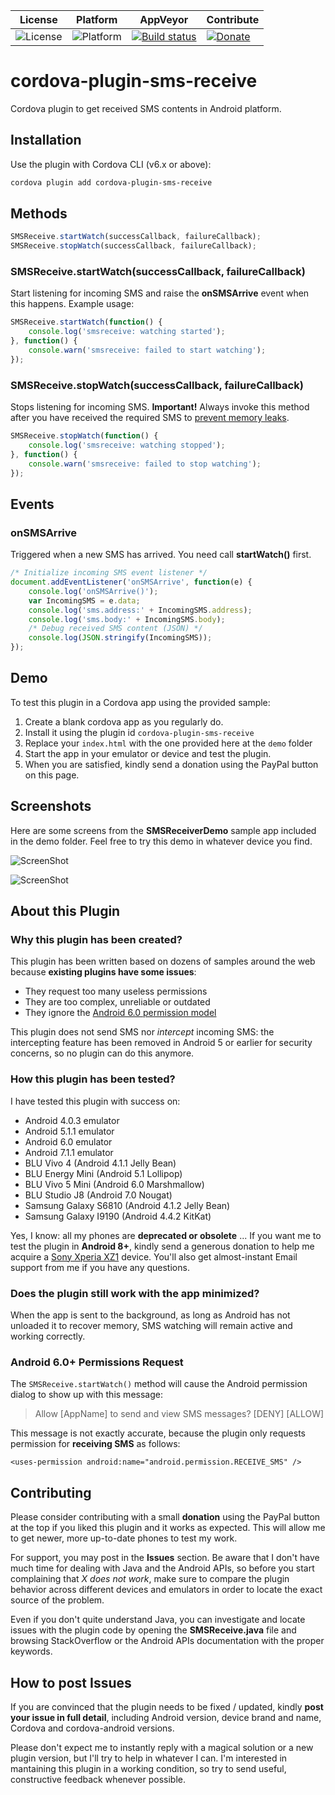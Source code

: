 
| License | Platform | AppVeyor | Contribute |
| --- | --- | --- | --- |
| ![License](https://img.shields.io/badge/license-MIT-orange.svg) | ![Platform](https://img.shields.io/badge/platform-android-green.svg) | [![Build status](https://ci.appveyor.com/api/projects/status/github/andreszs/cordova-plugin-sms-receive?branch=master&svg=true)](https://ci.appveyor.com/project/andreszs/cordova-plugin-tiles) | [![Donate](https://img.shields.io/badge/donate-PayPal-green.svg)](https://www.paypal.com/cgi-bin/webscr?cmd=_s-xclick&hosted_button_id=G33QACCVKYD7U) |

# cordova-plugin-sms-receive

Cordova plugin to get received SMS contents in Android platform.

## Installation

Use the plugin with Cordova CLI (v6.x or above):
```bash
cordova plugin add cordova-plugin-sms-receive
```

## Methods

```javascript
SMSReceive.startWatch(successCallback, failureCallback);
SMSReceive.stopWatch(successCallback, failureCallback);
```
### SMSReceive.startWatch(successCallback, failureCallback)

Start listening for incoming SMS and raise the **onSMSArrive** event when this happens. Example usage:

```javascript
SMSReceive.startWatch(function() {
	console.log('smsreceive: watching started');
}, function() {
	console.warn('smsreceive: failed to start watching');
});
```

### SMSReceive.stopWatch(successCallback, failureCallback)

Stops listening for incoming SMS. **Important!** Always invoke this method after you have received the required SMS to [prevent memory leaks](https://stackoverflow.com/questions/41139537/why-not-doing-unregisterreceiverbroadcastreceiver-while-destroy-the-activity-w).

```javascript
SMSReceive.stopWatch(function() {
	console.log('smsreceive: watching stopped');
}, function() {
	console.warn('smsreceive: failed to stop watching');
});
```

## Events

### onSMSArrive

Triggered when a new SMS has arrived. You need call **startWatch()** first.

```javascript
/* Initialize incoming SMS event listener */
document.addEventListener('onSMSArrive', function(e) {
	console.log('onSMSArrive()');
	var IncomingSMS = e.data;
	console.log('sms.address:' + IncomingSMS.address);
	console.log('sms.body:' + IncomingSMS.body);
	/* Debug received SMS content (JSON) */
	console.log(JSON.stringify(IncomingSMS));
});
```

## Demo

To test this plugin in a Cordova app using the provided sample:

 1. Create a blank cordova app as you regularly do.
 2. Install it using the plugin id `cordova-plugin-sms-receive`
 3. Replace your `index.html` with the one provided here at the `demo` folder
 4. Start the app in your emulator or device and test the plugin.
 5. When you are satisfied, kindly send a donation using the PayPal button on this page.

## Screenshots

Here are some screens from the **SMSReceiverDemo** sample app included in the demo folder. Feel free to try this demo in whatever device you find.

![ScreenShot](demo/screenshot1.png)

![ScreenShot](demo/screenshot2.png)

## About this Plugin

### Why this plugin has been created?

This plugin has been written based on dozens of samples around the web because **existing plugins have some issues**:

 - They request too many useless permissions
 - They are too complex, unreliable or outdated
 - They ignore the [Android 6.0 permission model](https://cordova.apache.org/docs/en/latest/guide/platforms/android/plugin.html#android-permissions)

This plugin does not send SMS nor *intercept* incoming SMS: the intercepting feature has been removed in Android 5 or earlier for security concerns, so no plugin can do this anymore.

### How this plugin has been tested?

I have tested this plugin with success on:

 - Android 4.0.3 emulator
 - Android 5.1.1 emulator
 - Android 6.0 emulator
 - Android 7.1.1 emulator
 - BLU Vivo 4 (Android 4.1.1 Jelly Bean)
 - BLU Energy Mini (Android 5.1 Lollipop)
 - BLU Vivo 5 Mini (Android 6.0 Marshmallow)
 - BLU Studio J8 (Android 7.0 Nougat)
 - Samsung Galaxy S6810 (Android 4.1.2 Jelly Bean)
 - Samsung Galaxy I9190 (Android 4.4.2 KitKat)

Yes, I know: all my phones are **deprecated or obsolete** ... If you want me to test the plugin in **Android 8+**, kindly send a generous donation to help me acquire a [Sony Xperia XZ1](https://www.gsmarena.com/sony_xperia_xz1_compact-8610.php) device. You'll also get almost-instant Email support from me if you have any questions.

### Does the plugin still work with the app minimized?

When the app is sent to the background, as long as Android has not unloaded it to recover memory, SMS watching will remain active and working correctly.

### Android 6.0+ Permissions Request

The `SMSReceive.startWatch()` method will cause the Android permission dialog to show up with this message:

> Allow [AppName] to send and view SMS messages?
> [DENY] [ALLOW]

This message is not exactly accurate, because the plugin only requests permission for **receiving SMS** as follows:

    <uses-permission android:name="android.permission.RECEIVE_SMS" />

## Contributing

Please consider contributing with a small **donation** using the PayPal button at the top if you liked this plugin and it works as expected. This will allow me to get newer, more up-to-date phones to test my work.

For support, you may post in the **Issues** section. Be aware that I don't have much time for dealing with Java and the Android APIs, so before you start complaining that *X does not work*, make sure to compare the plugin behavior across different devices and emulators in order to locate the exact source of the problem.

Even if you don't quite understand Java, you can investigate and locate issues with the plugin code by opening the **SMSReceive.java** file and browsing StackOverflow or the Android APIs documentation with the proper keywords.

## How to post Issues

If you are convinced that the plugin needs to be fixed / updated, kindly **post your issue in full detail**, including Android version, device brand and name, Cordova and cordova-android versions.

Please don't expect me to instantly reply with a magical solution or a new plugin version, but I'll try to help in whatever I can. I'm interested in mantaining this plugin in a working condition, so try to send useful, constructive feedback whenever possible.

